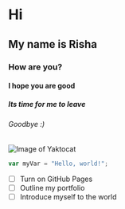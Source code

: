 # Hi
## My name is Risha 
### How are you?
#### I hope you are good
##### Its time for me to leave
###### Goodbye :)

![Image of Yaktocat](https://octodex.github.com/images/yaktocat.png)

``` javascript
var myVar = "Hello, world!";
```
- [ ] Turn on GitHub Pages
- [ ] Outline my portfolio
- [ ] Introduce myself to the world
